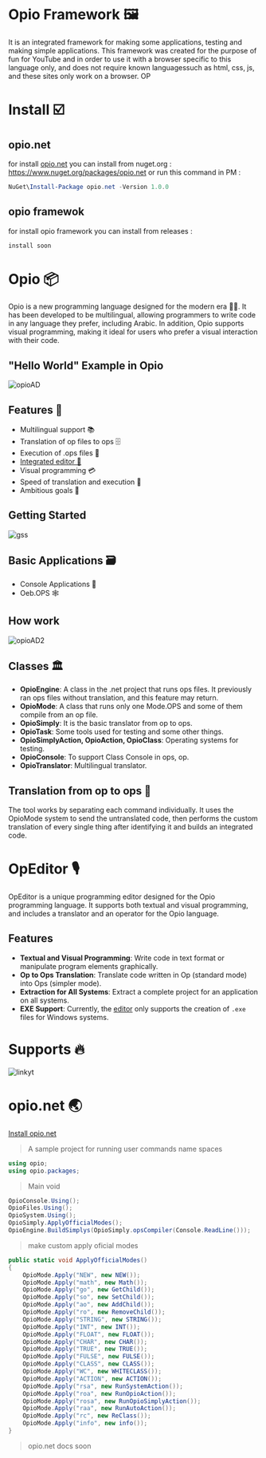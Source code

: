 # Opio Framework 🖼️
It is an integrated framework for making some applications, testing and making simple applications. This framework was created for the purpose of fun for YouTube and in order to use it with a browser specific to this language only, and does not require known languages ​​such as html, css, js, and these sites only work on a browser. OP

# Install ☑️
## opio.net
for install [opio.net](https://github.com/RevoidTeam/Opio-Framework/tree/main?tab=readme-ov-file#opionet-) you can install from nuget.org :
https://www.nuget.org/packages/opio.net or run this command in PM :
```PowerShell
NuGet\Install-Package opio.net -Version 1.0.0
```
## opio framewok
for install opio framework you can install from releases :
```PowerShell
install soon
```

# Opio 📦
Opio is a new programming language designed for the modern era 👨‍💻. It has been developed to be multilingual, allowing programmers to write code in any language they prefer, including Arabic. In addition, Opio supports visual programming, making it ideal for users who prefer a visual interaction with their code.

## "Hello World" Example in Opio
![opioAD](https://github.com/RevoidTeam/Opio-Framework/assets/155166369/b46b4316-d40f-45ed-b01d-d5fe99e14b42)

## Features 🥇
- Multilingual support 📚
- Translation of op files to ops 🗄️
- Execution of .ops files 📂
- [Integrated editor 🍎](https://github.com/RevoidTeam/Opio-Framework/tree/main?tab=readme-ov-file#opeditor-%EF%B8%8F)
- Visual programming 💳
- Speed of translation and execution 🚅
- Ambitious goals 🥅

## Getting Started
![gss](https://github.com/RevoidTeam/Opio-Framework/assets/155166369/72d5dc58-d2a7-4103-b7de-d88021c0e788)

## Basic Applications 🗃️
- Console Applications 💬
- Oeb.OPS 🕸️

## How work
![opioAD2](https://github.com/RevoidTeam/Opio-Framework/assets/155166369/ce8e2ec3-565c-4edd-b89a-fde60b5b9669)

## Classes 🏛️
- **OpioEngine**: A class in the .net project that runs ops files. It previously ran ops files without translation, and this feature may return.
- **OpioMode**: A class that runs only one Mode.OPS and some of them compile from an op file.
- **OpioSimply**: It is the basic translator from op to ops.
- **OpioTask**: Some tools used for testing and some other things.
- **OpioSimplyAction, OpioAction, OpioClass**: Operating systems for testing.
- **OpioConsole**: To support Class Console in ops, op.
- **OpioTranslator**: Multilingual translator.

## Translation from op to ops 💽
The tool works by separating each command individually. It uses the OpioMode system to send the untranslated code, then performs the custom translation of every single thing after identifying it and builds an integrated code.


# OpEditor 🎙️
OpEditor is a unique programming editor designed for the Opio programming language. It supports both textual and visual programming, and includes a translator and an operator for the Opio language.

## Features

- **Textual and Visual Programming**: Write code in text format or manipulate program elements graphically.
- **Op to Ops Translation**: Translate code written in Op (standard mode) into Ops (simpler mode).
- **Extraction for All Systems**: Extract a complete project for an application on all systems.
- **EXE Support**: Currently, the [editor](https://github.com/RevoidTeam/Opio-Framework/tree/main?tab=readme-ov-file#opeditor-%EF%B8%8F) only supports the creation of `.exe` files for Windows systems.

# Supports 🔥
![linkyt](https://github.com/RevoidTeam/Opio-Framework/assets/155166369/5d90d091-470a-450f-86bb-81f29c951a7c)

# opio.net 🌏
[Install opio.net](https://github.com/RevoidTeam/Opio-Framework/tree/main?tab=readme-ov-file#opionet) 
> A sample project for running user commands
> name spaces
```cs
using opio;
using opio.packages;
```
> Main void
```cs
OpioConsole.Using();
OpioFiles.Using();
OpioSystem.Using();
OpioSimply.ApplyOfficialModes();
OpioEngine.BuildSimplys(OpioSimply.opsCompiler(Console.ReadLine()));
```
> make custom apply oficial modes
```cs
public static void ApplyOfficialModes()
{
    OpioMode.Apply("NEW", new NEW());
    OpioMode.Apply("math", new Math());
    OpioMode.Apply("go", new GetChild());
    OpioMode.Apply("so", new SetChild());
    OpioMode.Apply("ao", new AddChild());
    OpioMode.Apply("ro", new RemoveChild());
    OpioMode.Apply("STRING", new STRING());
    OpioMode.Apply("INT", new INT());
    OpioMode.Apply("FLOAT", new FLOAT());
    OpioMode.Apply("CHAR", new CHAR());
    OpioMode.Apply("TRUE", new TRUE());
    OpioMode.Apply("FULSE", new FULSE());
    OpioMode.Apply("CLASS", new CLASS());
    OpioMode.Apply("WC", new WHITECLASS());
    OpioMode.Apply("ACTION", new ACTION());
    OpioMode.Apply("rsa", new RunSystemAction());
    OpioMode.Apply("roa", new RunOpioAction());
    OpioMode.Apply("rosa", new RunOpioSimplyAction());
    OpioMode.Apply("raa", new RunAutoAction());
    OpioMode.Apply("rc", new ReClass());
    OpioMode.Apply("info", new info());
}
```
> opio.net docs soon
